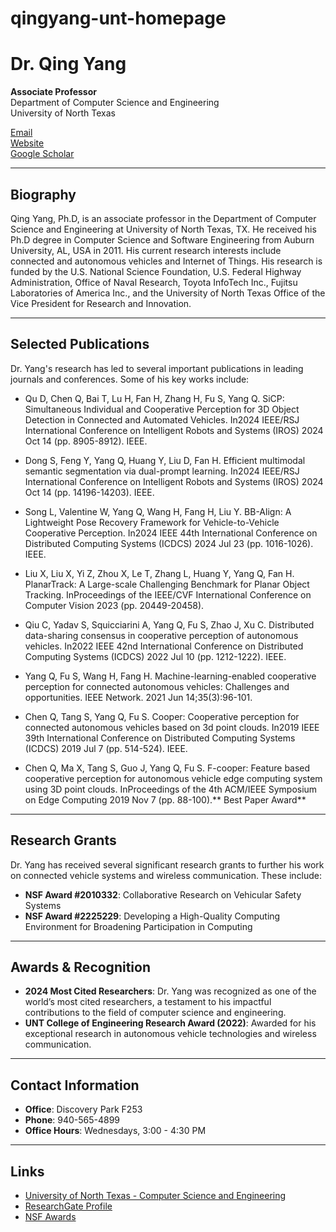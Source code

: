 # qingyang-unt-homepage
# Dr. Qing Yang

**Associate Professor**  
Department of Computer Science and Engineering  
University of North Texas

[Email](mailto:Qing.Yang@unt.edu)  
[Website](https://www.unt.edu)  
[Google Scholar](https://scholar.google.com/citations?hl=en&user=FIMxNL0AAAAJ)  

---

## Biography

Qing Yang, Ph.D, is an associate professor in the Department of Computer Science and Engineering at University of North Texas, TX. He received his Ph.D degree in Computer Science and Software Engineering from Auburn University, AL, USA in 2011. His current research interests include connected and autonomous vehicles and Internet of Things. His research is funded by the U.S. National Science Foundation, U.S. Federal Highway Administration, Office of Naval Research, Toyota InfoTech Inc., Fujitsu Laboratories of America Inc., and the University of North Texas Office of the Vice President for Research and Innovation.

---

## Selected Publications

Dr. Yang's research has led to several important publications in leading journals and conferences. Some of his key works include:

- Qu D, Chen Q, Bai T, Lu H, Fan H, Zhang H, Fu S, Yang Q. SiCP: Simultaneous Individual and Cooperative Perception for 3D Object Detection in Connected and Automated Vehicles. In2024 IEEE/RSJ International Conference on Intelligent Robots and Systems (IROS) 2024 Oct 14 (pp. 8905-8912). IEEE.
  
- Dong S, Feng Y, Yang Q, Huang Y, Liu D, Fan H. Efficient multimodal semantic segmentation via dual-prompt learning. In2024 IEEE/RSJ International Conference on Intelligent Robots and Systems (IROS) 2024 Oct 14 (pp. 14196-14203). IEEE.

- Song L, Valentine W, Yang Q, Wang H, Fang H, Liu Y. BB-Align: A Lightweight Pose Recovery Framework for Vehicle-to-Vehicle Cooperative Perception. In2024 IEEE 44th International Conference on Distributed Computing Systems (ICDCS) 2024 Jul 23 (pp. 1016-1026). IEEE.

- Liu X, Liu X, Yi Z, Zhou X, Le T, Zhang L, Huang Y, Yang Q, Fan H. PlanarTrack: A Large-scale Challenging Benchmark for Planar Object Tracking. InProceedings of the IEEE/CVF International Conference on Computer Vision 2023 (pp. 20449-20458).

- Qiu C, Yadav S, Squicciarini A, Yang Q, Fu S, Zhao J, Xu C. Distributed data-sharing consensus in cooperative perception of autonomous vehicles. In2022 IEEE 42nd International Conference on Distributed Computing Systems (ICDCS) 2022 Jul 10 (pp. 1212-1222). IEEE.

- Yang Q, Fu S, Wang H, Fang H. Machine-learning-enabled cooperative perception for connected autonomous vehicles: Challenges and opportunities. IEEE Network. 2021 Jun 14;35(3):96-101.
  
- Chen Q, Tang S, Yang Q, Fu S. Cooper: Cooperative perception for connected autonomous vehicles based on 3d point clouds. In2019 IEEE 39th International Conference on Distributed Computing Systems (ICDCS) 2019 Jul 7 (pp. 514-524). IEEE.

- Chen Q, Ma X, Tang S, Guo J, Yang Q, Fu S. F-cooper: Feature based cooperative perception for autonomous vehicle edge computing system using 3D point clouds. InProceedings of the 4th ACM/IEEE Symposium on Edge Computing 2019 Nov 7 (pp. 88-100).** Best Paper Award**



---

## Research Grants

Dr. Yang has received several significant research grants to further his work on connected vehicle systems and wireless communication. These include:

- **NSF Award #2010332**: Collaborative Research on Vehicular Safety Systems
- **NSF Award #2225229**: Developing a High-Quality Computing Environment for Broadening Participation in Computing

---

## Awards & Recognition

- **2024 Most Cited Researchers**: Dr. Yang was recognized as one of the world’s most cited researchers, a testament to his impactful contributions to the field of computer science and engineering.
- **UNT College of Engineering Research Award (2022)**: Awarded for his exceptional research in autonomous vehicle technologies and wireless communication.

---

## Contact Information

- **Office**: Discovery Park F253  
- **Phone**: 940-565-4899  
- **Office Hours**: Wednesdays, 3:00 - 4:30 PM  

---

## Links

- [University of North Texas - Computer Science and Engineering](https://engineering.unt.edu/cse)
- [ResearchGate Profile](https://www.researchgate.net/profile/Qing-Yang)
- [NSF Awards](https://www.nsf.gov/awardsearch/)
